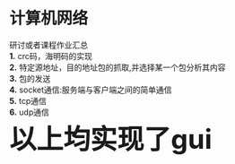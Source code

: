 # 计算机网络
研讨或者课程作业汇总</br>
**1.** crc码，海明码的实现</br>
**2.** 特定源地址，目的地址包的抓取,并选择某一个包分析其内容</br>
**3.** 包的发送</br>
**4.** socket通信:服务端与客户端之间的简单通信</br>
**5.** tcp通信</br>
**6.** udp通信</br>
**<font size=10>以上均实现了gui</font>**


